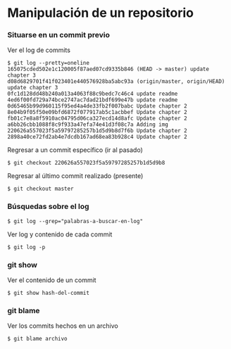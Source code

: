 # Manipulación de un repositorio

### Situarse en un commit previo

Ver el log de commits
```
$ git log --pretty=oneline
165075cded502e1c120005f87aed07cd9335b846 (HEAD -> master) update chapter 3
d08d6829701f41f023401e440576928ba5abc93a (origin/master, origin/HEAD) update chapter 3
0fc1d128dd48b240a013a4063f88c9bedc7c46c4 update readme
4ed6f00fd729a74bce2747ac7dad21bdf699e47b update readme
0d65465b99d960115f95ed4a4de33fb2f007babc Update chapter 2
8e04b9f05f50e09bfd6872f077917ab5c1acbbef Update chapter 2
fb01c7e8a8f5910ac04795d06ca327ecd14d8afc Update chapter 2
a6bb26cbb1088f8c9f933a47efa74e41d3f08c7a Adding img
220626a557023f5a59797285257b1d5d9b8d7f6b Update chapter 2
2898a40ce72fd2ab4e7dcdb167ad68ea83b928c4 Update chapter 2
```

Regresar a un commit específico (ir al pasado)
```
$ git checkout 220626a557023f5a59797285257b1d5d9b8
```

Regresar al último commit realizado (presente)
```
$ git checkout master
```

### Búsquedas sobre el log

```
$ git log --grep="palabras-a-buscar-en-log"
```

Ver log y contenido de cada commit
```
$ git log -p
```

### git show

Ver el contenido de un commit
```
$ git show hash-del-commit
```

### git blame

Ver los commits hechos en un archivo
```
$ git blame archivo
```

